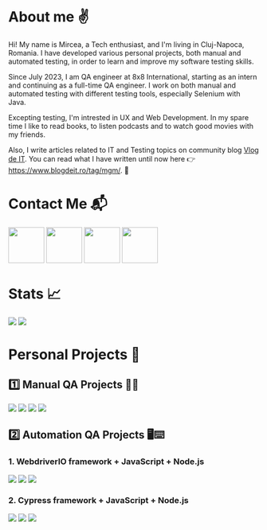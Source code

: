 # About me :v:

Hi! My name is Mircea, a Tech enthusiast, and I'm living in Cluj-Napoca, Romania. I have developed various personal projects, both manual and automated testing, in order to learn and improve my software testing skills.

Since July 2023, I am QA engineer at 8x8 International, starting as an intern and continuing as a full-time QA engineer. I work on both manual and automated testing with different testing tools, especially Selenium with Java.

Excepting testing, I'm intrested in UX and Web Development. In my spare time I like to read books, to listen podcasts and to watch good movies with my friends.

Also, I write articles related to IT and Testing topics on community blog <a href="https://www.blogdeit.ro/">Vlog de IT</a>. You can read what I have written until now here 👉 https://www.blogdeit.ro/tag/mgm/. 📑 





# Contact Me :mailbox_with_mail:
<a href="https://www.linkedin.com/in/mirceamacarie/"><img src="https://user-images.githubusercontent.com/115346533/210137701-8de326f3-58e2-4d99-90da-5e10f17525a8.png" width="auto" height= "72"/></a>     <a href="mailto:mirceagabriel.macarie@gmail.com"><img src="https://user-images.githubusercontent.com/115346533/210137858-75ba249f-b3b1-4a67-97d0-c3df6c828320.png" width="auto" height= "72"/></a>     <a href="https://www.facebook.com/mirceagabriel.macarie"><img src="https://user-images.githubusercontent.com/115346533/210137766-7aac843f-2d47-4a72-9072-bb965f9c2f06.png" width="auto" height= "72"/></a>     <a href="https://join.skype.com/invite/OFa8f8uDbhZT"><img src="https://user-images.githubusercontent.com/115346533/210176058-0d9711dd-505e-455a-ad59-8d30f47ad815.png" width="auto" height= "72"/></a>





# Stats :chart_with_upwards_trend:
<a href="https://github.com/MirceaMacarie?tab=repositories"><img src="https://github-readme-stats.vercel.app/api?username=MirceaMacarie&count_private=true&show_icons=true&theme=gruvbox"/></a>     <a href="https://github.com/MirceaMacarie?tab=repositories"><img src="https://github-readme-stats.vercel.app/api/top-langs/?username=MirceaMacarie&theme=dark" align= "top"/></a>





# Personal Projects :open_file_folder:

## :one: Manual QA Projects :mag_right::lady_beetle:


<a href="https://github.com/MirceaMacarie/Test_Cases"><img src="https://github-readme-stats.vercel.app/api/pin?username=MirceaMacarie&repo=Test_Cases&theme=dark"/></a>     <a href="https://github.com/MirceaMacarie/Bug_Reports"><img src="https://github-readme-stats.vercel.app/api/pin?username=MirceaMacarie&repo=Bug_Reports&theme=dark"/></a>
<a href="https://github.com/MirceaMacarie/API_Testing"><img src="https://github-readme-stats.vercel.app/api/pin?username=MirceaMacarie&repo=API_Testing&theme=dark"/></a>     <a href="https://github.com/MirceaMacarie/SQL_Database_First_Project"><img src="https://github-readme-stats.vercel.app/api/pin?username=MirceaMacarie&repo=SQL_Database_First_Project&theme=dark"/></a>

## :two: Automation QA Projects :desktop_computer::keyboard:
### **1. WebdriverIO framework + JavaScript + Node.js**

<a href="https://github.com/MirceaMacarie/First_Automation_Test"><img src="https://github-readme-stats.vercel.app/api/pin?username=MirceaMacarie&repo=First_Automation_Test&theme=dark"/></a>     <a href="https://github.com/MirceaMacarie/Academic_Info_Automation_Test"><img src="https://github-readme-stats.vercel.app/api/pin?username=MirceaMacarie&repo=Academic_Info_Automation_Test&theme=dark"/></a>
<a href="https://github.com/MirceaMacarie/Udemy_Automation_Test"><img src="https://github-readme-stats.vercel.app/api/pin?username=MirceaMacarie&repo=Udemy_Automation_Test&theme=dark"/></a>


### **2. Cypress framework + JavaScript + Node.js**
<a href="https://github.com/MirceaMacarie/History_Cypress_Test"><img src="https://github-readme-stats.vercel.app/api/pin?username=MirceaMacarie&repo=History_Cypress_Test&theme=dark"/></a>     <a href="https://github.com/MirceaMacarie/Saucedemo_Cypress_Test"><img src="https://github-readme-stats.vercel.app/api/pin?username=MirceaMacarie&repo=Saucedemo_Cypress_Test&theme=dark"/></a>
<a href="https://github.com/MirceaMacarie/Eventbook_Cypress_Test"><img src="https://github-readme-stats.vercel.app/api/pin?username=MirceaMacarie&repo=Eventbook_Cypress_Test&theme=dark"/></a>



